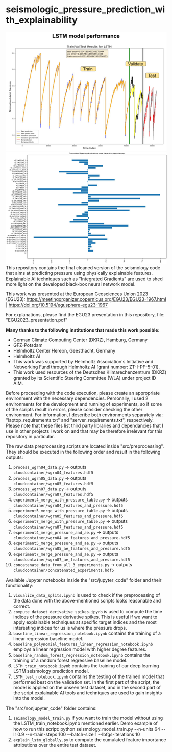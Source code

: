 # seismologic_pressure_prediction_with_explainability
![Screenshot](extra_material/best_model_performance.png)
![Screenshot](extra_material/best_model_feature_importance.png)
This repository contains the final cleaned version of the seismology code that aims at predicting pressure using physically explainable features.
Explainable AI techniques such as "Integrated Gradients" are used to shed more light on the developed black-box neural network model.

This work was presented at the European Geosciences Union 2023 (EGU23): https://meetingorganizer.copernicus.org/EGU23/EGU23-1967.html | https://doi.org/10.5194/egusphere-egu23-1967 

For explanations, please find the EGU23 presentation in this repository, file: "EGU2023_presentation.pdf"

**Many thanks to the following institutions that made this work possible:**
- German Climate Computing Center (DKRZ), Hamburg, Germany
- GFZ-Potsdam
- Helmholtz Center Hereon, Geesthacht, Germany
- Helmholtz AI
- This work was supported by Helmholtz Association's Initiative and Networking Fund through Helmholtz AI [grant number: ZT-I-PF-5-01].
- This work used resources of the Deutsches Klimarechenzentrum (DKRZ) granted by its Scientific Steering Committee (WLA) under project ID AIM.

Before proceeding with the code execution, please create an appropriate environment with the necessary dependencies. Personally, I used 2 environments for the development and running of experiments, so if some of the scripts result in errors, please consider checking the other environment. For information, I describe both environments separately via: "laptop_requirements.txt" and "server_requirements.txt", respectively. Please note that these files list third party libraries and dependancies that I use in other projects I work on and that may be therefore irrelevant for this repository in particular.

The raw data preprocessing scripts are located inside "src/preprocessing". They should be executed in the following order and result in the following outputs:
1. `process_wgrn04_data.py` -> outputs `cloudcontainer/wgrn04_features.hdf5`
2. `process_wgrn05_data.py` -> outputs `cloudcontainer/wgrn05_features.hdf5`
3. `process_wgrn07_data.py` -> outputs `cloudcontainer/wgrn07_features.hdf5`
4. `experiment4_merge_with_pressure_table.py` -> outputs `cloudcontainer/wgrn04_features_and_pressure.hdf5`
5. `experiment5_merge_with_pressure_table.py` -> outputs `cloudcontainer/wgrn05_features_and_pressure.hdf5`
6. `experiment7_merge_with_pressure_table.py` -> outputs `cloudcontainer/wgrn07_features_and_pressure.hdf5`
7. `experiment4_merge_pressure_and_ae.py` -> outputs `cloudcontainer/wgrn04_ae_features_and_pressure.hdf5`
8. `experiment5_merge_pressure_and_ae.py` -> outputs `cloudcontainer/wgrn05_ae_features_and_pressure.hdf5`
9. `experiment7_merge_pressure_and_ae.py` -> outputs `cloudcontainer/wgrn07_ae_features_and_pressure.hdf5`
10. `concatenate_data_from_all_3_experiments.py` -> outputs `cloudcontainer/concatenated_experiments.hdf5`


Available Jupyter notebooks inside the "src/jupyter_code" folder and their functionality:
1. `visualize_data_splits.ipynb` is used to check if the preprocessing of the data done with the above-mentioned scripts looks reasonable and correct.
2. `compute_dataset_derivative_spikes.ipynb` is used to compute the time indices of the pressure derivative spikes. This is useful if we want to apply explainable techniques at specific target indices and the most interesting indices for us is where the pressure drops.
3. `baseline_linear_regression_notebook.ipynb` contains the training of a linear regression baseline model.
4. `baseline_polynomial_features_linear_regression_notebook.ipynb` employs a linear regression model with higher degree features.
5. `baseline_random_forest_regression_notebook.ipynb` contains the training of a random forest regressive baseline model.
6. `LSTM_train_notebook.ipynb` contains the training of our deep learning LSTM seismology prediction model.
7. `LSTM_test_notebook.ipynb` contains the testing of the trained model that performed best on the validation set. In the first part of the script, the model is applied on the unseen test dataset, and in the second part of the script explainable AI tools and techniques are used to gain insights into the model.


The "src/nonjupyter_code" folder contains:
1. `seismology_model_train.py` if you want to train the model without using the LSTM_train_notebook.ipynb mentioned earlier. Demo example of how to run this script:
python seismology_model_train.py --n-units 64 --lr 0.9 --n-train-steps 100 --batch-size 1 --lbfgs-iterations 10
2. `explain_lstm_globally.py` to compute the cumulated feature importance attributions over the entire test dataset.